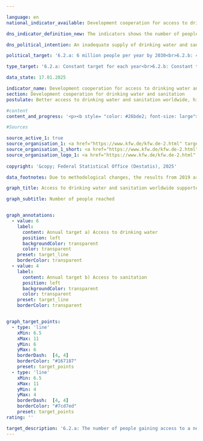 ```yaml
---

language: en        
national_indicator_available: Development cooperation for access to drinking water and sanitation        

dns_indicator_definition_new: The indicators shows the number of people reached (in millions) who have received new or improved access to drinking water (6.2.a) and/or sanitation or, since 2022, basic sanitation or wastewater treatment (6.2.b) directly through German support (FC commitments) in the respective reporting year.        

dns_political_intention: An inadequate supply of drinking water and sanitary facilities has far-reaching consequences for nutrition, human health and sustainable economic development in partner countries. As part of its international cooperation, the German government therefore supports projects that provide access to drinking water and sanitation.        

political_target: '6.2.a: 6 million people per year by 2030<br>6.2.b: 4 million people per year by 2030'        

type_target: '6.2.a: Constant target for each year<br>6.2.b: Constant target for each year'        

data_state: 17.01.2025        

indicator_name: Development cooperation for access to drinking water and sanitation        
section: Development cooperation for drinking water and sanitation        
postulate: Better access to drinking water and sanitation worldwide, higher (safer) quality        

#content         
content_and_progress: '<p><b style= "color: #26bde2; font-size: large">6.2.a, b Development cooperation for access to drinking water and sanitation</b><br><br>The two indicators relating to development cooperation in the areas of drinking water and sanitation are based on data provided by the Kreditanstalt für Wiederaufbau (KfW). They reflect the number of people reached through KfW-funded projects, which are carried out under mandates from German federal ministries. Projects implemented by the KfW on behalf of, and financed by, the European Union (EU) or other countries are not included in this indicator, nor are the activities of other organisations&nbsp;–&nbsp;such as the Deutsche Gesellschaft für Internationale Zusammenarbeit (GIZ) GmbH, the Länder, or private actors.<br><br>Both indicators refer exclusively to the projected figures associated with new financial commitments (loan and financing agreements) for drinking water and sanitation projects at the time the contract is signed between the KfW and the partner country. The KfW estimates how many people will benefit in the future&nbsp;–&nbsp;that is, after the completion of construction&nbsp;–&nbsp;from new or improved access to drinking water and sanitation services, or from the capacities provided. However, whether these people are actually reached can only be reliably determined once the infrastructure is operational and is not reflected in the indicators themselves.<br><br>Since a person may gain improved access to both drinking water and sanitation, there may be instances of double-counting between the two indicators and over time. KfW commitments consist of grants and loans financed through the federal budget as well as funds raised on the capital market. The recipients of these funds are typically developing and emerging economies, thereby establishing a connection to indicator <a href="https://dns-indikatoren.de/en/17-1/">17.1</a>, which tracks the proportion of public development expenditure in relation to gross national income.<br><br>In 2019, the methodology and data basis of the indicators were revised. Whereas both directly and indirectly reached individuals were previously included (for example via household connections and sector reform programmes, respectively), since 2019&nbsp;only directly reached individuals have been counted. To illustrate the difference: in 2017, a total of 28.6&nbsp;million people were reached, of whom 19.1&nbsp;million were reached directly. In 2018, the number of directly reached people was 15.2&nbsp;million out of a total of 60.3&nbsp;million.<br><br>Another methodological change relates to multilateral projects, in which the number of people reached is now weighted according to Germany’s financial share in the overall programme.<br><br>Until 2018, the KfW’s projected figures for the number of people to gain access to drinking water and sanitation with German support consistently exceeded the politically defined target of ten million people per year. Following the methodology update, the annual target for new or improved access to drinking water has been set at six million people. With a projected figure of 10.2&nbsp;million people in 2023, this target&nbsp;–&nbsp;as in the four previous years&nbsp;–&nbsp;has been significantly surpassed.<br><br>The target for the number of people gaining new or improved basic sanitation services or wastewater treatment has been set at four million people per year since 2019. This target has only been exceeded in 2019&nbsp;and 2022. For 2023, the corresponding projected figure stands at 3.0&nbsp;million people.</p>'                

#Sources        

source_active_1: true
source_organisation_1: <a href="https://www.kfw.de/kfw.de-2.html" target="_blank" onclick="return confirm_alert('the Credit Institute for Reconstruction', 'En')">Credit Institute for Reconstruction</a>
source_organisation_1_short: <a href="https://www.kfw.de/kfw.de-2.html" target="_blank" onclick="return confirm_alert('the Credit Institute for Reconstruction', 'En')">Credit Institute for Reconstruction</a>
source_organisation_logo_1: <a href="https://www.kfw.de/kfw.de-2.html" target="_blank" onclick="return confirm_alert('the Credit Institute for Reconstruction', 'En')"><img src="https://dnsTestEnvironment.github.io/dns-indicators/public/OrgImgEn/kfw.png" alt="Credit Institute for Reconstruction" title=" Click here to visit the homepage of the organizationCredit Institute for Reconstruction" style="height:60px; width:148px; border:transparent"/></a>
        
copyright: '&copy; Federal Statistical Office (Destatis), 2025'        

data_footnotes: Due to methodological changes, the results from 2019 are only comparable with previous years to a limited extent.<br>• Beginning in 2019, the time series for drinking water supply and sanitation will be reported separately.<br>• The data is based on a special evaluation and is not publicly available.        

graph_title: Access to drinking water and sanitation worldwide supported by German development cooperation        

graph_subtitle: Number of people reached        


graph_annotations:
  - value: 6
    label:
      content: Annual target a) Access to drinking water
      position: left
      backgroundColor: transparent
      color: transparent
    preset: target_line
    borderColor: transparent
  - value: 4
    label:
      content: Annual target b) Access to sanitation
      position: left
      backgroundColor: transparent
      color: transparent
    preset: target_line
    borderColor: transparent        


graph_target_points:
  - type: 'line'
    xMin: 6.5
    xMax: 11
    yMin: 6
    yMax: 6
    borderDash:  [4, 4]
    borderColor: "#167187"
    preset: target_points
  - type: 'line'
    xMin: 6.5
    xMax: 11
    yMin: 4
    yMax: 4
    borderDash:  [4, 4]
    borderColor: "#7cd7ed"
    preset: target_points                        
rating: ''        

target_description: '6.2.a: The number of people gaining access to a new or improved drinking water supply through German development cooperation should reach at least 6 million each year.<br>• An assessment of indicator 6.2.a is not possible. Too few data points.<br><br>6.2.b: The number of people gaining access to new or improved basic sanitation or wastewater treatment through German development cooperation should reach at least 4 million per year.<br>• An assessment of indicator 6.2.b is not possible. Too few data points.'        
---
```


